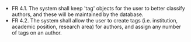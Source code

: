 - FR 4.1. The system shall keep 'tag' objects for the user to better classify authors, and these will be maintained by the database.
- FR 4.2. The system shall allow the user to create tags (i.e. institution, academic position, research area) for authors, and assign any number of tags on an author.